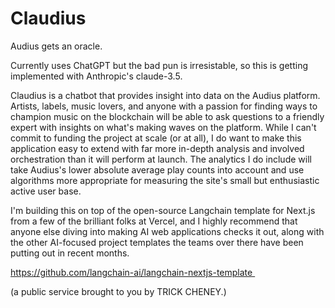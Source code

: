 # Claudius

Audius gets an oracle. 

Currently uses ChatGPT but the bad pun is irresistable, so this is getting implemented with Anthropic's claude-3.5.

Claudius is a chatbot that provides insight into data on the Audius platform. Artists, labels, music lovers, and anyone with a passion for finding ways to champion music on the blockchain will be able to ask questions to a friendly expert with insights on what's making waves on the platform. While I can't commit to funding the project at scale (or at all), I do want to make this application easy to extend with far more in-depth analysis and involved orchestration than it will perform at launch. The analytics I do include will take Audius's lower absolute average play counts into account and use algorithms more appropriate for measuring the site's small but enthusiastic active user base.

I'm building this on top of the open-source Langchain template for Next.js from a few of the brilliant folks at Vercel, and I highly recommend that anyone else diving into making AI web applications checks it out, along with the other AI-focused project templates the teams over there have been putting out in recent months. 

https://github.com/langchain-ai/langchain-nextjs-template 


(a public service brought to you by TRICK CHENEY.)
